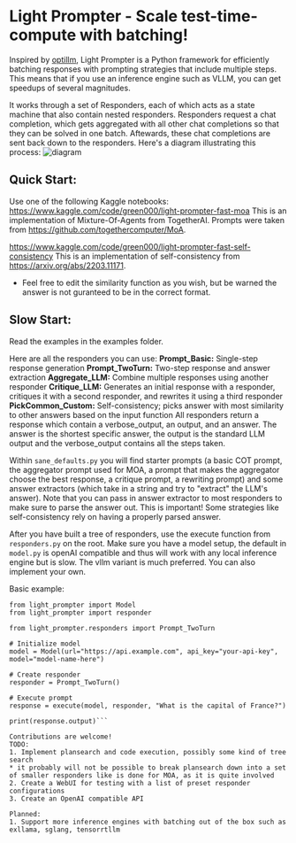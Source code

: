 # Light Prompter - Scale test-time-compute with batching! 
Inspired by [optillm](https://github.com/codelion/optillm), Light Prompter is a Python framework for efficiently batching responses with prompting strategies that include multiple steps. This means that if you use an inference engine such as VLLM, you can get speedups of several magnitudes.

It works through a set of Responders, each of which acts as a state machine that also contain nested responders. Responders request a chat completion, which gets aggregated with all other chat completions so that they can be solved in one batch. Aftewards, these chat completions are sent back down to the responders.
Here's a diagram illustrating this process:
![diagram](https://github.com/user-attachments/assets/909eb3c1-bbf5-4e90-b72c-9565cae52147)

## Quick Start:
Use one of the following Kaggle notebooks:
https://www.kaggle.com/code/green000/light-prompter-fast-moa
This is an implementation of Mixture-Of-Agents from TogetherAI. Prompts were taken from https://github.com/togethercomputer/MoA.

https://www.kaggle.com/code/green000/light-prompter-fast-self-consistency
This is an implementation of self-consistency from https://arxiv.org/abs/2203.11171.
* Feel free to edit the similarity function as you wish, but be warned the answer is not guranteed to be in the correct format.

## Slow Start:
Read the examples in the examples folder. 

Here are all the responders you can use:
**Prompt_Basic:** Single-step response generation
**Prompt_TwoTurn:** Two-step response and answer extraction
**Aggregate_LLM:** Combine multiple responses using another responder
**Critique_LLM:** Generates an initial response with a responder, critiques it with a second responder, and rewrites it using a third responder
**PickCommon_Custom:** Self-consistency; picks answer with most similarity to other answers based on the input function
All responders return a response which contain a verbose_output, an output, and an answer. The answer is the shortest specific answer, the output is the standard LLM output and the verbose_output contains all the steps taken.

Within ``sane_defaults.py`` you will find starter prompts (a basic COT prompt, the aggregator prompt used for MOA, a prompt that makes the aggregator choose the best response, a critique prompt, a rewriting prompt) and some answer extractors (which take in a string and try to "extract" the LLM's answer). Note that you can pass in answer extractor to most responders to make sure to parse the answer out. This is important! Some strategies like self-consistency rely on having a properly parsed answer.

After you have built a tree of responders, use the execute function from ``responders.py`` on the root. Make sure you have a model setup, the default in ``model.py`` is openAI compatible and thus will work with any local inference engine but is slow. The vllm variant is much preferred. You can also implement your own.

Basic example:

```
from light_prompter import Model
from light_prompter import responder

from light_prompter.responders import Prompt_TwoTurn

# Initialize model
model = Model(url="https://api.example.com", api_key="your-api-key", model="model-name-here")

# Create responder
responder = Prompt_TwoTurn()

# Execute prompt
response = execute(model, responder, "What is the capital of France?")

print(response.output)```

Contributions are welcome!
TODO:
1. Implement plansearch and code execution, possibly some kind of tree search
* it probably will not be possible to break plansearch down into a set of smaller responders like is done for MOA, as it is quite involved
2. Create a WebUI for testing with a list of preset responder configurations
3. Create an OpenAI compatible API

Planned:
1. Support more inference engines with batching out of the box such as exllama, sglang, tensorrtllm
